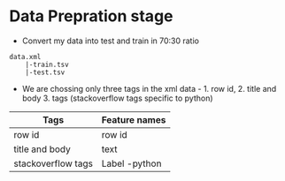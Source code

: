 # Data Prepration stage

- Convert my data into test and train in 70:30 ratio

```
data.xml 
    |-train.tsv
    |-test.tsv

```
- We are chossing only three tags in the xml data - 1. row id, 2. title and body 3. tags (stackoverflow tags specific to python)

|Tags|Feature names|
|-|-|
|row id|row id|
|title and body|text|
|stackoverflow tags|Label -python|

